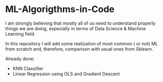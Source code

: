 # ML-Algorigthms-in-Code

I am strongly believing that mostly all of us need to understand properly things we are doing, especially in terms of Data Science & Machine Learning field.

In this repository I will add some realization of most common ( or not) ML from scratch and, therefore, comparison with usual ones from Sklearn.


Already done:
- KNN Classifier
- Linear Regression using OLS and Gradient Descent

